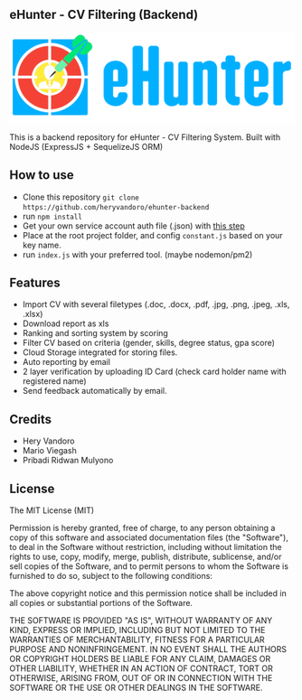 ## eHunter - CV Filtering (Backend)

![](https://github.com/heryvandoro/ehunter-backend/blob/master/images/logo.png?raw=true)

This is a backend repository for eHunter - CV Filtering System. Built with NodeJS (ExpressJS + SequelizeJS ORM)

## How to use
- Clone this repository `git clone https://github.com/heryvandoro/ehunter-backend`
- run `npm install`
- Get your own service account auth file (.json) with [this step](https://cloud.google.com/vision/docs/auth)
- Place at the root project folder, and config `constant.js` based on your key name. 
- run `index.js` with your preferred tool. (maybe nodemon/pm2)

## Features
- Import CV with several filetypes (.doc, .docx, .pdf, .jpg, .png, .jpeg, .xls, .xlsx)
- Download report as xls
- Ranking and sorting system by scoring
- Filter CV based on criteria (gender, skills, degree status, gpa score)
- Cloud Storage integrated for storing files.
- Auto reporting by email
- 2 layer verification by uploading ID Card (check card holder name with registered name)
- Send feedback automatically by email.

## Credits
* Hery Vandoro
* Mario Viegash
* Pribadi Ridwan Mulyono

## License
The MIT License (MIT)

Permission is hereby granted, free of charge, to any person obtaining a copy of this software and associated documentation files (the "Software"), to deal in the Software without restriction, including without limitation the rights to use, copy, modify, merge, publish, distribute, sublicense, and/or sell copies of the Software, and to permit persons to whom the Software is furnished to do so, subject to the following conditions:

The above copyright notice and this permission notice shall be included in all copies or substantial portions of the Software.

THE SOFTWARE IS PROVIDED "AS IS", WITHOUT WARRANTY OF ANY KIND, EXPRESS OR IMPLIED, INCLUDING BUT NOT LIMITED TO THE WARRANTIES OF MERCHANTABILITY, FITNESS FOR A PARTICULAR PURPOSE AND NONINFRINGEMENT. IN NO EVENT SHALL THE AUTHORS OR COPYRIGHT HOLDERS BE LIABLE FOR ANY CLAIM, DAMAGES OR OTHER LIABILITY, WHETHER IN AN ACTION OF CONTRACT, TORT OR OTHERWISE, ARISING FROM, OUT OF OR IN CONNECTION WITH THE SOFTWARE OR THE USE OR OTHER DEALINGS IN THE SOFTWARE.

